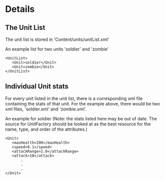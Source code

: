 # Details #

## The Unit List ##

The unit list is stored in 'Content/units/unitList.xml'

An example list for two units 'soldier' and 'zombie'

```
<UnitList>
   <Unit>soldier</Unit>
   <Unit>zombie</Unit>
</UnitList>
```


## Individual Unit stats ##

For every unit listed in the unit list, there is a corresponding xml file containing the stats of that unit. For the example above, there would be two xml files, 'soldier.xml' and 'zombie.xml'.

An example for soldier (Note: the stats listed here may be out of date. The source for UnitFactory should be looked at as the best resource for the name, type, and order of the attributes.)

```
<Unit>
   <maxHealth>200</maxHealth>
   <speed>0.1</speed>
   <attackRange>2.0</attackRange>
   <attack>10</attack>
       .
       .
       .
</Unit>
```